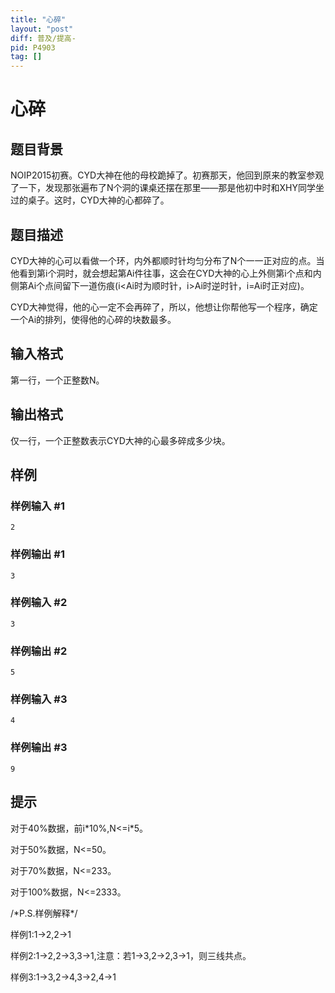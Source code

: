 ```yaml
---
title: "心碎"
layout: "post"
diff: 普及/提高-
pid: P4903
tag: []
---
```

# 心碎
## 题目背景

NOIP2015初赛。CYD大神在他的母校跪掉了。初赛那天，他回到原来的教室参观了一下，发现那张遍布了N个洞的课桌还摆在那里——那是他初中时和XHY同学坐过的桌子。这时，CYD大神的心都碎了。

## 题目描述

CYD大神的心可以看做一个环，内外都顺时针均匀分布了N个一一正对应的点。当他看到第i个洞时，就会想起第Ai件往事，这会在CYD大神的心上外侧第i个点和内侧第Ai个点间留下一道伤痕(i<Ai时为顺时针，i>Ai时逆时针，i=Ai时正对应)。

CYD大神觉得，他的心一定不会再碎了，所以，他想让你帮他写一个程序，确定一个Ai的排列，使得他的心碎的块数最多。

## 输入格式

第一行，一个正整数N。

## 输出格式

仅一行，一个正整数表示CYD大神的心最多碎成多少块。

## 样例

### 样例输入 #1
```
2
```
### 样例输出 #1
```
3
```
### 样例输入 #2
```
3
```
### 样例输出 #2
```
5
```
### 样例输入 #3
```
4
```
### 样例输出 #3
```
9
```
## 提示

对于40%数据，前i\*10%,N<=i\*5。

对于50%数据，N<=50。

对于70%数据，N<=233。

对于100%数据，N<=2333。

/\*P.S.样例解释\*/

样例1:1->2,2->1

样例2:1->2,2->3,3->1,注意：若1->3,2->2,3->1，则三线共点。

样例3:1->3,2->4,3->2,4->1


